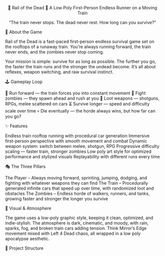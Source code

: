 <div align="center">
🚂 Rail of the Dead 🧟
A Low Poly First-Person Endless Runner on a Moving Train

“The train never stops. The dead never rest. How long can you survive?”

</div>
🌌 About the Game

Rail of the Dead is a fast-paced first-person endless survival game set on the rooftops of a runaway train. You’re always running forward, the train never ends, and the zombies never stop coming.

Your mission is simple: survive for as long as possible. The further you go, the faster the train runs and the stronger the undead become. It’s all about reflexes, weapon switching, and raw survival instinct.

🕹️ Gameplay Loop

🚂 Run forward — the train forces you into constant movement
🧟 Fight zombies — they spawn ahead and rush at you
🔫 Loot weapons — shotguns, RPGs, melee scattered on cars
⏳ Survive longer — speed and difficulty scale over time
💀 Die eventually — the horde always wins, but how far can you go?

✨ Features

Endless train rooftop running with procedural car generation
Immersive first-person perspective with smooth movement and combat
Dynamic weapon system: switch between melee, shotgun, RPG
Progressive difficulty scaling — faster train, stronger zombies
Low poly art style for optimized performance and stylized visuals
Replayability with different runs every time

🎭 The Three Pillars

The Player – Always moving forward, sprinting, jumping, dodging, and fighting with whatever weapons they can find
The Train – Procedurally generated infinite cars that speed up over time, with randomized loot and obstacles
The Zombies – Endless horde of walkers, runners, and tanks, growing faster and stronger the longer you survive

🎨 Visual & Atmosphere

The game uses a low-poly graphic style, keeping it clean, optimized, and indie-stylish. The atmosphere is dark, cinematic, and moody, with rain, sparks, fog, and broken train cars adding tension. Think Mirror’s Edge movement mixed with Left 4 Dead chaos, all wrapped in a low poly apocalypse aesthetic.

📂 Project Structure
